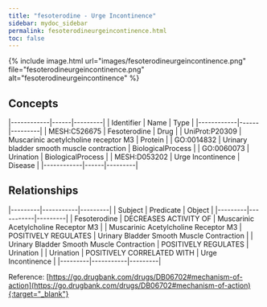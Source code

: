 ```yaml
---
title: "fesoterodine - Urge Incontinence"
sidebar: mydoc_sidebar
permalink: fesoterodineurgeincontinence.html
toc: false 
---
```


{% include image.html url="images/fesoterodineurgeincontinence.png" file="fesoterodineurgeincontinence.png" alt="fesoterodineurgeincontinence" %}

## Concepts

|------------|------|---------|
| Identifier | Name | Type    |
|------------|------|---------|
| MESH:C526675 | Fesoterodine | Drug |
| UniProt:P20309 | Muscarinic acetylcholine receptor M3 | Protein |
| GO:0014832 | Urinary bladder smooth muscle contraction | BiologicalProcess |
| GO:0060073 | Urination | BiologicalProcess |
| MESH:D053202 | Urge Incontinence | Disease |
|------------|------|---------|

## Relationships

|---------|-----------|---------|
| Subject | Predicate | Object  |
|---------|-----------|---------|
| Fesoterodine | DECREASES ACTIVITY OF | Muscarinic Acetylcholine Receptor M3 |
| Muscarinic Acetylcholine Receptor M3 | POSITIVELY REGULATES | Urinary Bladder Smooth Muscle Contraction |
| Urinary Bladder Smooth Muscle Contraction | POSITIVELY REGULATES | Urination |
| Urination | POSITIVELY CORRELATED WITH | Urge Incontinence |
|---------|-----------|---------|

Reference: [https://go.drugbank.com/drugs/DB06702#mechanism-of-action](https://go.drugbank.com/drugs/DB06702#mechanism-of-action){:target="_blank"}